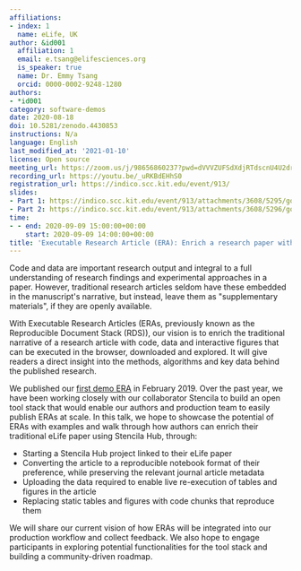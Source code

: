 ```yaml
---
affiliations:
- index: 1
  name: eLife, UK
author: &id001
  affiliation: 1
  email: e.tsang@elifesciences.org
  is_speaker: true
  name: Dr. Emmy Tsang
  orcid: 0000-0002-9248-1280
authors:
- *id001
category: software-demos
date: 2020-08-18
doi: 10.5281/zenodo.4430853
instructions: N/a
language: English
last_modified_at: '2021-01-10'
license: Open source
meeting_url: https://zoom.us/j/98656860237?pwd=dVVVZUFSdXdjRTdscnU4U2drWXNsdz09
recording_url: https://youtu.be/_uRKBdEHhS0
registration_url: https://indico.scc.kit.edu/event/913/
slides:
- Part 1: https://indico.scc.kit.edu/event/913/attachments/3608/5295/go
- Part 2: https://indico.scc.kit.edu/event/913/attachments/3608/5296/go
time:
- - end: 2020-09-09 15:00:00+00:00
    start: 2020-09-09 14:00:00+00:00
title: 'Executable Research Article (ERA): Enrich a research paper with code and data'
---
```


Code and data are important research output and integral to a full understanding of research findings and experimental approaches in a paper. However, traditional research articles seldom have these embedded in the manuscript's narrative, but instead, leave them as "supplementary materials", if they are openly available.

With Executable Research Articles (ERAs, previously known as the Reproducible Document Stack (RDS)), our vision is to enrich the traditional narrative of a research article with code, data and interactive figures that can be executed in the browser, downloaded and explored. It will give readers a direct insight into the methods, algorithms and key data behind the published research.

We published our [first demo ERA][1] in February 2019. Over the past year, we have been working closely with our collaborator Stencila to build an open tool stack that would enable our authors and production team to easily publish ERAs at scale. In this talk, we hope to showcase the potential of ERAs with examples and walk through how authors can enrich their traditional eLife paper using Stencila Hub, through:

 - Starting a Stencila Hub project linked to their eLife paper
 - Converting the article to a reproducible notebook format of their
   preference, while preserving the relevant journal article metadata
 - Uploading the data required to enable live re-execution of tables and
   figures in the article
 - Replacing static tables and figures with code chunks that reproduce them

We will share our current vision of how ERAs will be integrated into our production workflow and collect feedback. We also hope to engage participants in exploring potential functionalities for the tool stack and building a community-driven roadmap.

  [1]: https://elifesciences.org/articles/30274/executable
